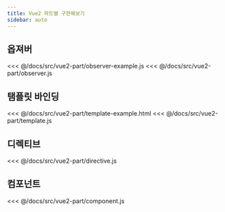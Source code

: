 ```yaml
---
title: Vue2 파트별 구현해보기
sidebar: auto
---
```


## 옵져버
<<< @/docs/src/vue2-part/observer-example.js
<<< @/docs/src/vue2-part/observer.js

## 탬플릿 바인딩
<<< @/docs/src/vue2-part/template-example.html
<<< @/docs/src/vue2-part/template.js

## 디렉티브
<<< @/docs/src/vue2-part/directive.js

## 컴포넌트
<<< @/docs/src/vue2-part/component.js

